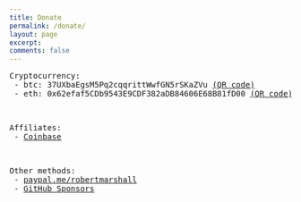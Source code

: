 ```yaml
---
title: Donate
permalink: /donate/
layout: page
excerpt: 
comments: false
---
```


<pre>
Cryptocurrency:
 - btc: 37UXbaEgsM5Pq2cqqrittWwfGN5rSKaZVu <a href="/assets/img/btc-qrcode.png">(QR code)</a>
 - eth: 0x62efaf5CDb9543E9CDF382aDB84606E68B81fD00 <a href="/assets/img/eth-qrcode.png">(QR code)</a>
</pre>

<br />

<pre>
Affiliates:
 - <a href="https://www.coinbase.com/join/marsha_ogl" target="_blank">Coinbase</a>
</pre>

<br />

<pre>
Other methods:
 - <a href="https://www.paypal.com/paypalme/robertmarshall" target="_blank">paypal.me/robertmarshall</a>
 - <a href="https://github.com/sponsors/robert-marshall" target="_blank">GitHub Sponsors</a>
</pre>
